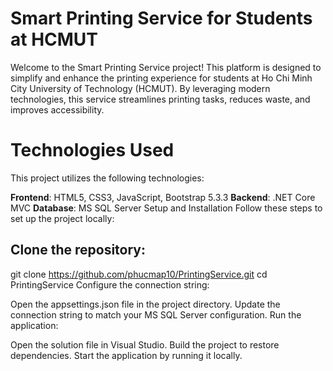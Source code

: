 # Smart Printing Service for Students at HCMUT
Welcome to the Smart Printing Service project! This platform is designed to simplify and enhance the printing experience for students at Ho Chi Minh City University of Technology (HCMUT). By leveraging modern technologies, this service streamlines printing tasks, reduces waste, and improves accessibility.

# Technologies Used
This project utilizes the following technologies:

**Frontend**: HTML5, CSS3, JavaScript, Bootstrap 5.3.3
**Backend**: .NET Core MVC
**Database**: MS SQL Server
Setup and Installation
Follow these steps to set up the project locally:

## Clone the repository:
git clone https://github.com/phucmap10/PrintingService.git
cd PrintingService
Configure the connection string:

Open the appsettings.json file in the project directory.
Update the connection string to match your MS SQL Server configuration.
Run the application:

Open the solution file in Visual Studio.
Build the project to restore dependencies.
Start the application by running it locally.
